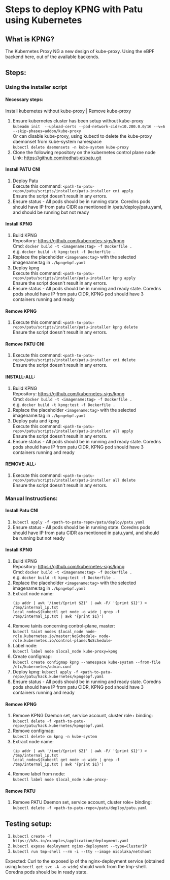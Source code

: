 # Steps to deploy KPNG with Patu using Kubernetes

## What is KPNG?

The Kubernetes Proxy NG a new design of kube-proxy. Using the eBPF backend here, out of the available backends.

## Steps:

### Using the installer script

#### Necessary steps:  
Install kubernetes without kube-proxy  | Remove kube-proxy  
1. Ensure kubernetes cluster has been setup without kube-proxy  
    `kubeadm init  --upload-certs --pod-network-cidr=10.200.0.0/16 --v=6 --skip-phases=addon/kube-proxy`  
    Or can disable kube-proxy, using kubectl to delete the kube-proxy daemonset from kube-system namespace  
    `kubectl delete daemonsets -n kube-system kube-proxy`  
2. Clone the following repository on the kubernetes control plane node  
   Link: https://github.com/redhat-et/patu.git  


#### Install PATU CNI  
1. Deploy Patu  
    Execute this command: `<path-to-patu-repo>/patu/scripts/installer/patu-installer cni apply`  
    Ensure the script doesn't result in any errors.   
2. Ensure status - All pods should be in running state. Coredns pods should have IP from patu CIDR as mentioned in <path-to-patu-repo>/patu/deploy/patu.yaml, and should be running but not ready



#### Install KPNG  
1. Build KPNG  
    Repository: https://github.com/kubernetes-sigs/kpng  
    Cmd: `docker build -t <imagename:tag> -f Dockerfile .`    
        e.g. `docker build -t kpng:test -f Dockerfile .`  
2. Replace the placeholder `<imagename:tag>` with the selected imagename:tag in `./kpngebpf.yaml`  
3. Deploy kpng  
    Execute this command: `<path-to-patu-repo>/patu/scripts/installer/patu-installer kpng apply`   
    Ensure the script doesn't result in any errors.  
4. Ensure status - All pods should be in running and ready state. Coredns pods should have IP from patu CIDR, KPNG pod should have 3 containers running and ready 


#### Remove KPNG  
1. Execute this command: `<path-to-patu-repo>/patu/scripts/installer/patu-installer kpng delete`  
   Ensure the script doesn't result in any errors.


#### Remove PATU CNI
1. Execute this command: `<path-to-patu-repo>/patu/scripts/installer/patu-installer cni delete`    
   Ensure the script doesn't result in any errors.  


#### INSTALL-ALL:  
1. Build KPNG  
    Repository: https://github.com/kubernetes-sigs/kpng  
    Cmd: `docker build -t <imagename:tag> -f Dockerfile .`    
        e.g. `docker build -t kpng:test -f Dockerfile .`  
2. Replace the placeholder `<imagename:tag>` with the selected imagename:tag in `./kpngebpf.yaml`  
3. Deploy patu and kpng  
    Execute this command: `<path-to-patu-repo>/patu/scripts/installer/patu-installer all apply`   
    Ensure the script doesn't result in any errors.  
4. Ensure status - All pods should be in running and ready state. Coredns pods should have IP from patu CIDR, KPNG pod should have 3 containers running and ready  



#### REMOVE-ALL:  
1. Execute this command: `<path-to-patu-repo>/patu/scripts/installer/patu-installer all delete`    
   Ensure the script doesn't result in any errors.  


### Manual Instructions:

#### Install Patu CNI   
1. `kubectl apply -f <path-to-patu-repo>/patu/deploy/patu.yaml`  
2. Ensure status - All pods should be in running state. Coredns pods should have IP from patu CIDR as mentioned in patu.yaml, and should be running but not ready


#### Install KPNG  
1. Build KPNG  
    Repository: https://github.com/kubernetes-sigs/kpng  
    Cmd: `docker build -t <imagename:tag> -f Dockerfile .`    
        e.g. `docker build -t kpng:test -f Dockerfile .`  
2. Replace the placeholder `<imagename:tag>` with the selected imagename:tag in `./kpngebpf.yaml`  
3. Extract node name:  
    ```
    (ip addr | awk '/inet/{print $2}' | awk -F/ '{print $1}') > /tmp/internal_ip.txt  
    local_node=$(kubectl get node -o wide | grep -f /tmp/internal_ip.txt | awk '{print $1}')
    ```
4. Remove taints concerning control-plane, master:  
    `kubectl taint nodes $local_node node-role.kubernetes.io/master:NoSchedule- node-role.kubernetes.io/control-plane:NoSchedule-`  
5. Label node:  
    `kubectl label node $local_node kube-proxy=kpng`  
6. Create configmap:  
    `kubectl create configmap kpng --namespace kube-system --from-file /etc/kubernetes/admin.conf`  
7. Deploy kpng:
    `kubectl apply -f <path-to-patu-repo>/patu/hack.kubernetes/kpngebpf.yaml`  
8. Ensure status - All pods should be in running and ready state. Coredns pods should have IP from patu CIDR, KPNG pod should have 3 containers running and ready  


#### Remove KPNG  
1. Remove KPNG Daemon set, service account, cluster role+ binding:  
    `kubectl delete -f <path-to-patu-repo>/patu/hack.kubernetes/kpngebpf.yaml`  
2. Remove configmap:  
    `kubectl delete cm kpng -n kube-system`
3. Extract node name:  
    ```
    (ip addr | awk '/inet/{print $2}' | awk -F/ '{print $1}') > /tmp/internal_ip.txt  
    local_node=$(kubectl get node -o wide | grep -f /tmp/internal_ip.txt | awk '{print $1}')
    ```
4. Remove label from node:  
    `kubectl label node $local_node kube-proxy-`


#### Remove PATU
1. Remove PATU Daemon set, service account, cluster role+ binding:  
    `kubectl delete -f <path-to-patu-repo>/patu/deploy/patu.yaml` 
    

## Testing setup:
1. `kubectl create -f https://k8s.io/examples/application/deployment.yaml`
2. `kubectl expose deployment nginx-deployment --type=ClusterIP`
3. `kubectl run tmp-shell --rm -i --tty --image nicolaka/netshoot`

Expected: Curl to the exposed ip of the nginx-deployment service (obtained using `kubectl get svc -A -o wide`) should work from the tmp-shell.
Coredns pods should be in ready state.